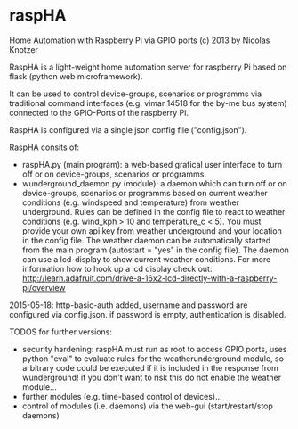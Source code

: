 raspHA
======

Home Automation with Raspberry Pi via GPIO ports (c) 2013 by Nicolas Knotzer

RaspHA is a light-weight home automation server for raspberry Pi based on flask (python web microframework).

It can be used to control device-groups, scenarios or programms via traditional command interfaces (e.g. vimar 14518 for the by-me bus system) connected to the GPIO-Ports of the raspberry Pi.

RaspHA is configured via a single json config file ("config.json"). 

RaspHA consits of:

* raspHA.py (main program): a web-based grafical user interface to turn off or on device-groups, scenarios or programms.
* wunderground_daemon.py (module): a daemon which can turn off or on device-groups, scenarios or programms based on current weather conditions (e.g. windspeed and temperature) from weather underground. Rules can be defined in the config file to react to weather conditions (e.g. wind_kph > 10 and temperature_c < 5). You must provide your own api key from weather underground and your location in the config file. The weather daemon can be automatically started from the main program (autostart = "yes" in the config file). The daemon can use a lcd-display to show current weather conditions. For more information how to hook up a lcd display check out: http://learn.adafruit.com/drive-a-16x2-lcd-directly-with-a-raspberry-pi/overview

2015-05-18: http-basic-auth added, username and password are configured via config.json. if password is empty, authentication is disabled.  
  
TODOS for further versions:
* security hardening: raspHA must run as root to access GPIO ports, uses python "eval" to evaluate rules for the weatherunderground module, so arbitrary code could be executed if it is included in the response from wunderground! if you don't want to risk this do not enable the weather module...
* further modules (e.g. time-based control of devices)...
* control of modules (i.e. daemons) via the web-gui (start/restart/stop daemons)
 
